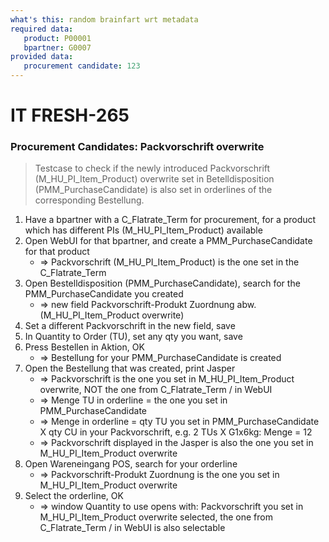 ```yaml
---
what's this: random brainfart wrt metadata
required data:
   product: P00001
   bpartner: G0007
provided data:
   procurement candidate: 123
---
```


# IT FRESH-265
### Procurement Candidates: Packvorschrift overwrite
> Testcase to check if the newly introduced Packvorschrift (M_HU_PI_Item_Product) overwrite set in Betelldisposition (PMM_PurchaseCandidate)
> is also set in orderlines of the corresponding Bestellung.

1. Have a bpartner with a C_Flatrate_Term for procurement, for a product which has different PIs (M_HU_PI_Item_Product) available
1. Open WebUI for that bpartner, and create a PMM_PurchaseCandidate for that product
	* => Packvorschrift (M_HU_PI_Item_Product) is the one set in the C_Flatrate_Term
1. Open Bestelldisposition (PMM_PurchaseCandidate), search for the PMM_PurchaseCandidate you created
	* => new field Packvorschrift-Produkt Zuordnung abw. (M_HU_PI_Item_Product overwrite)
1. Set a different Packvorschrift in the new field, save
1. In Quantity to Order (TU), set any qty you want, save
1. Press Bestellen in Aktion, OK
	* => Bestellung for your PMM_PurchaseCandidate is created
1. Open the Bestellung that was created, print Jasper
	* => Packvorschrift is the one you set in M_HU_PI_Item_Product overwrite, NOT the one from C_Flatrate_Term / in WebUI
	* => Menge TU in orderline = the one you set in PMM_PurchaseCandidate
	* => Menge in orderline = qty TU you set in PMM_PurchaseCandidate X qty CU in your Packvorschrift, e.g. 2 TUs X G1x6kg: Menge = 12
	* => Packvorschrift displayed in the Jasper is also the one you set in M_HU_PI_Item_Product overwrite
1. Open Wareneingang POS, search for your orderline 
	* => Packvorschrift-Produkt Zuordnung is the one you set in M_HU_PI_Item_Product overwrite
1. Select the orderline, OK
	* => window Quantity to use opens with:  Packvorschrift you set in M_HU_PI_Item_Product overwrite selected, the one from C_Flatrate_Term / in WebUI is also selectable
